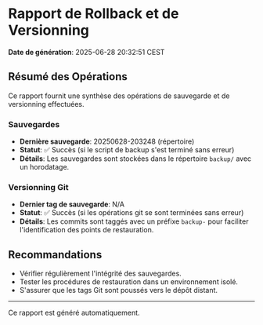 # Rapport de Rollback et de Versionning

**Date de génération**: 2025-06-28 20:32:51 CEST

## Résumé des Opérations

Ce rapport fournit une synthèse des opérations de sauvegarde et de versionning effectuées.

### Sauvegardes
- **Dernière sauvegarde**: 20250628-203248 (répertoire)
- **Statut**: ✅ Succès (si le script de backup s'est terminé sans erreur)
- **Détails**: Les sauvegardes sont stockées dans le répertoire `backup/` avec un horodatage.

### Versionning Git
- **Dernier tag de sauvegarde**: N/A
- **Statut**: ✅ Succès (si les opérations git se sont terminées sans erreur)
- **Détails**: Les commits sont taggés avec un préfixe `backup-` pour faciliter l'identification des points de restauration.

## Recommandations

- Vérifier régulièrement l'intégrité des sauvegardes.
- Tester les procédures de restauration dans un environnement isolé.
- S'assurer que les tags Git sont poussés vers le dépôt distant.

---

Ce rapport est généré automatiquement.

